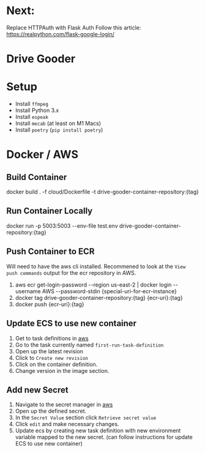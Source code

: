 # Next:

Replace HTTPAuth with Flask Auth
Follow this article: https://realpython.com/flask-google-login/

# Drive Gooder

# Setup

- Install `ffmpeg`
- Install Python 3.x
- Install `espeak`
- Install `mecab` (at least on M1 Macs)
- Install `poetry` (`pip install poetry`)

# Docker / AWS

## Build Container

docker build . -f cloud/Dockerfile -t drive-gooder-container-repository:{tag}

## Run Container Locally

docker run -p 5003:5003 --env-file test.env drive-gooder-container-repository:{tag}

## Push Container to ECR

Will need to have the aws cli installed.
Recommened to look at the `View push commands` output for the ecr repository in AWS.

1. aws ecr get-login-password --region us-east-2 | docker login --username AWS --password-stdin {special-uri-for-ecr-instance}
1. docker tag drive-gooder-container-repository:{tag} {ecr-uri}:{tag}
1. docker push {ecr-uri}:{tag}

## Update ECS to use new container

1. Get to task definitions in [aws](https://us-east-2.console.aws.amazon.com/ecs/home?region=us-east-2#/taskDefinitions)
1. Go to the task currently named `first-run-task-definition`
1. Open up the latest revision
1. Click to `Create new revision`
1. Click on the container definition.
1. Change version in the image section.

## Add new Secret

1. Navigate to the secret manager in [aws](https://us-east-2.console.aws.amazon.com/secretsmanager/listsecrets?region=us-east-2)
1. Open up the defined secret.
1. In the `Secret Value` section click `Retrieve secret value`
1. Click `edit` and make necessary changes.
1. Update ecs by creating new task definition with new environment variable mapped to the new secret. (can follow instructions for update ECS to use new container)
